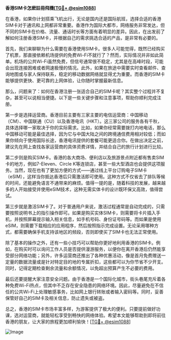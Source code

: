 **香港SIM卡怎麽註冊飛機[[TG💪+ @esim1088](https://t.me/s/esim1088)]**

在香港，如果你计划搭乘飞机出行，无论是国内还是国际航班，选择合适的香港SIM卡对于通讯和上网都非常重要。香港作为国际大都市，网络服务非常发达，但不同的SIM卡在价格、流量、通话时长等方面有着明显的差异。因此，在出发前了解如何注册香港SIM卡，并根据自己的需求挑选合适的产品，是非常有必要的。

首先，我们来聊聊为什么需要在香港使用SIM卡。很多人可能觉得，既然已经购买了机票，那直接依赖机场提供的免费Wi-Fi不就行了？然而，实际情况并非如此简单。机场的公共Wi-Fi虽然免费，但信号通常很不稳定，尤其是在高峰时段，可能会出现连接困难或者网速极慢的情况。此外，如果在旅途中需要实时查看邮件、查询地图或与家人保持联系，稳定的移动数据网络就显得尤为重要。而香港的SIM卡能够提供更快、更可靠的上网体验，让你随时掌握最新信息。

那么，问题来了：如何在香港注册一张适合自己的SIM卡呢？其实整个过程并不复杂，甚至可以说相当便捷。以下是一些关键步骤和注意事项，帮助你顺利完成注册。

第一步是选择运营商。香港目前主要有三家主要的电信运营商：中国移动（CM）、中国联通（CU）以及香港电讯（HKT）。这三家公司的服务各有千秋，具体选择哪一家取决于你的实际需求。比如，如果你经常需要拨打内地电话，那么中国移动可能是最佳选择，因为它与中国大陆之间的跨境通信费用相对较低；而如果你倾向于使用国际长途，香港电讯提供的套餐可能更适合你。在做出决定之前，建议先在网上查找各家运营商的具体资费详情，并结合自己的旅行计划进行比较。

第二步则是购买SIM卡。香港的各大商场、便利店以及旅游景点附近都有售卖SIM卡的地方，例如7-Eleven、Circle K等连锁店，甚至一些大型酒店也会提供这项服务。当然，现在也有了更加方便的方式——通过线上平台订购电子SIM卡（eSIM），这样当你抵达香港后只需激活即可使用。这种方式不仅省去了排队等候的时间，还能避免语言不通带来的麻烦。值得一提的是，随着科技的发展，越来越多的人开始接受并使用eSIM技术，这种无需实体卡的设计既环保又高效，值得尝试。

第三步就是激活SIM卡了。对于普通用户来说，激活过程通常是自动完成的，只需要按照说明书上的指引操作即可。如果是购买实体SIM卡，则需要将卡片插入手机，并按照屏幕提示输入相关信息，如手机号码、身份证号码等。而如果是使用eSIM，则需要下载相应的应用程序，然后按照指示完成设置。无论采用哪种方式，都需要确保手机支持该地区的频段，否则即使买了SIM卡也无法正常使用。

除了基本的操作之外，还有一些小技巧可以帮助你更好地利用香港的SIM卡。例如，在购买时可以询问工作人员是否提供漫游服务，以便你在离开香港后仍然能享受部分网络功能；另外，许多运营商还推出了各种优惠活动，像是首月免费赠送一定量的数据流量或是针对特定目的地的专属折扣，这些都可以为你节省不少开支。同时，记得定期检查剩余流量和余额情况，以免超出预算产生不必要的费用。

最后还要提醒大家注意安全问题。由于香港是一个国际化城市，街头巷尾充斥着各种免费Wi-Fi热点，但其中不乏存在安全隐患的网络环境。因此，尽量避免在不信任的公共Wi-Fi上处理敏感事务，比如网上银行转账或者输入密码等。同时，妥善保管好自己的SIM卡及相关信息，防止遗失或被盗。

总之，香港的SIM卡市场丰富多样，为游客提供了极大的便利。只要提前做好功课，选对运营商，就能轻松享受到畅快的网络体验。希望本文能够帮助到即将前往香港的朋友，让大家的旅程更加顺利愉快！[[TG💪+ @esim1088](https://t.me/s/esim1088)]

![Image](https://i.postimg.cc/4NQfJmqS/Snipaste-2025-05-13-00-14-12.png)
